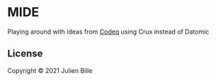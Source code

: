# MIDE

Playing around with ideas from [Codeq](https://github.com/Datomic/codeq) using Crux instead of Datomic


## License

Copyright © 2021 Julien Bille
